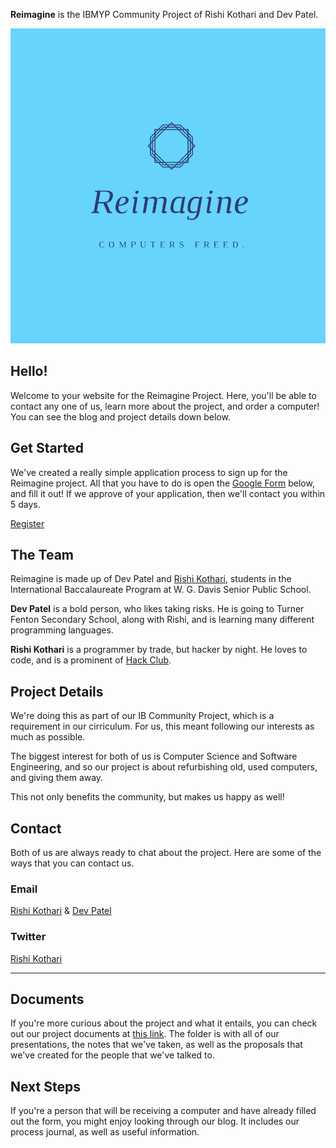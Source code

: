 **Reimagine** is the IBMYP Community Project of Rishi Kothari and Dev Patel.

![](/static/images/logo.png)

## Hello!
Welcome to your website for the Reimagine Project. Here, you'll be able to contact any one of us, learn more about the project, and order a computer! You can see the blog and project details down below.

## Get Started
We've created a really simple application process to sign up for the Reimagine project. All that you have to do is open the <a href="https://docs.google.com/forms/d/e/1FAIpQLSccgv4tG1JWxQqhl1wDhPuTKBtxZwEG6N3dzu8N7FLyp5_SRA/viewform" class="no-underline bg-{{site.brand_color}}">Google Form</a> below, and fill it out! If we approve of your application, then we'll contact you within 5 days.<br>

<a href="https://docs.google.com/forms/d/e/1FAIpQLSccgv4tG1JWxQqhl1wDhPuTKBtxZwEG6N3dzu8N7FLyp5_SRA/viewform" class="f6 no-underline ph3 pv2 mb2 tc dib black bg-{{site.brand_color}}">Register</a>

## The Team
Reimagine is made up of Dev Patel and <a href="https://github.com/rishiosaur" class="no-underline bg-{{ site.brand_color }}">Rishi Kothari</a>, students in the International Baccalaureate Program at W. G. Davis Senior Public School.

**Dev Patel** is a bold person, who likes taking risks. He is going to Turner Fenton Secondary School, along with Rishi, and is learning many different programming languages.

**Rishi Kothari** is a programmer by trade, but hacker by night. He loves to code, and is a prominent of <a href="https://hackclub.com" class="no-underline bg-{{ site.brand_color }}">Hack Club</a>.

## Project Details
We're doing this as part of our IB Community Project, which is a requirement in our cirriculum. For us, this meant following our interests as much as possible.

The biggest interest for both of us is Computer Science and Software Engineering, and so our project is about refurbishing old, used computers, and giving them away.

This not only benefits the community, but makes us happy as well!

## Contact
Both of us are always ready to chat about the project. Here are some of the ways that you can contact us.
### Email
<a href="mailto:rishiosaur@gmail.com" class="no-underline bg-{{ site.brand_color }}">Rishi Kothari</a> & 
<a href="mailto:devpatel@gmail.cojm" class="no-underline bg-{{ site.brand_color }}">Dev Patel</a>

### Twitter
<a href="twitter.com/rishiosaur" class="no-underline bg-{{ site.brand_color }}">Rishi Kothari</a>

<hr/>

## Documents
If you're more curious about the project and what it entails, you can check out our project documents at <a href="link goes here" class="no-underline bg-{{ site.brand_color }}">this link</a>. The folder is with all of our presentations, the notes that we've taken, as well as the proposals that we've created for the people that we've talked to.

## Next Steps
If you're a person that will be receiving a computer and have already filled out the form, you might enjoy looking through our blog. It includes our process journal, as well as useful information.